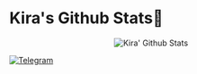 # Kira's Github Stats👾
<p align="center">
  <img alt="Kira' Github Stats" src="https://github-readme-stats.vercel.app/api?username=L0rdK1r422&show_icons=true&include_all_commits=true&hide_border=true" />



<a href="https://bit.ly/3EPoOmA"><img title="Telegram" src="https://img.shields.io/badge/-Telegram-blue"></a>
</p>
